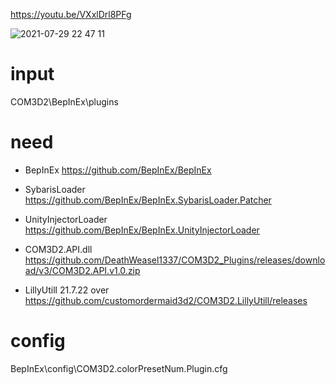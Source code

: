 
https://youtu.be/VXxlDrl8PFg

![2021-07-29 22 47 11](https://user-images.githubusercontent.com/20321215/127504072-5f109aad-f34f-40b3-9d9d-0fdef970dd23.png)


# input

COM3D2\BepInEx\plugins


# need

- BepInEx https://github.com/BepInEx/BepInEx  
- SybarisLoader https://github.com/BepInEx/BepInEx.SybarisLoader.Patcher  
- UnityInjectorLoader https://github.com/BepInEx/BepInEx.UnityInjectorLoader  

- COM3D2.API.dll  https://github.com/DeathWeasel1337/COM3D2_Plugins/releases/download/v3/COM3D2.API.v1.0.zip
- LillyUtill 21.7.22 over https://github.com/customordermaid3d2/COM3D2.LillyUtill/releases  


# config

BepInEx\config\COM3D2.colorPresetNum.Plugin.cfg
